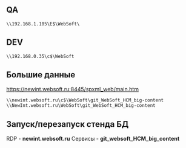 ## QA
```
\\192.168.1.105\E$\WebSoft\
```

## DEV
```
\\192.168.0.35\c$\WebSoft
```

## Большие данные
https://newint.websoft.ru:8445/spxml_web/main.htm

```
\\newint.websoft.ru\c$\WebSoft\git_WebSoft_HCM_big-content
\\NewInt.websoft.ru\WebSoft\git_WebSoft_HCM_big-content
```

## Запуск/перезапуск стенда БД

RDP - **newint.websoft.ru**
Сервисы - **git_websoft_HCM_big_content**